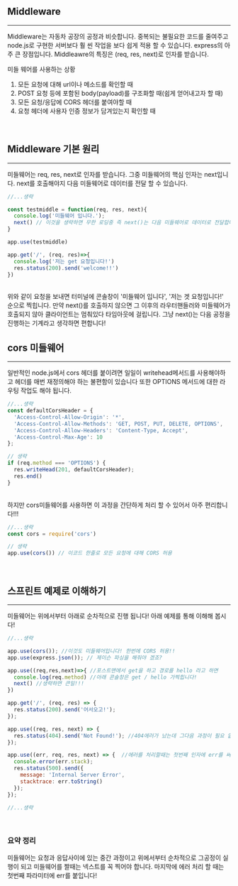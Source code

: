 ## Middleware

---

Middleware는 자동차 공장의 공정과 비슷합니다. 중복되는 불필요한 코드를 줄여주고 node.js로 구현한 서버보다 훨 씬 작업을 보다 쉽게 적용 할 수 있습니다. express의 아주 큰 장점입니다. Middleawre의 특징은 (req, res, next)로 인자를 받습니다.<br />

미들 웨어를 사용하는 상황<br />
1. 모든 요청에 대해 url이나 메소드를 확인할 때<br />
2. POST 요청 등에 포함된 body(payload)를 구조화할 때(쉽게 얻어내고자 할 때)<br />
3. 모든 요청/응답에 CORS 헤더를 붙여야할 때<br />
4. 요청 헤더에 사용자 인증 정보가 담겨있는지 확인할 때<br />
<br />


## Middleware 기본 원리

---

미들웨어는 req, res, next로 인자를 받습니다. 그중 미들웨어의 핵심 인자는 next입니다. next를 호출해야지 다음 미들웨어로 데이터를 전달 할 수 있습니다. 
<br />

```js
//...생략

const testmiddle = function(req, res, next){
  console.log('미들웨어 입니다.');
  next() // 이것을 생략하면 무한 로딩중 즉 next()는 다음 미들웨어로 데이터로 전달합니다.
}

app.use(testmiddle)

app.get('/', (req, res)=>{
  console.log('저는 get 요청입니다!')
  res.status(200).send('welcome!!')
})

```
<br/>
위와 같이 요청을 보내면 터미널에 콘솔창이 '미들웨어 입니다', '저는 겟 요청입니다!' 순으로 찍힙니다. 만약 next()를 호출하지 않으면 그 이후의 라우터핸들러와 미들웨어가 호출되지 않아 클라이언트는 멈춰있다 타임아웃에 걸립니다. 그냥 next()는 다음 공정을 진행하는 기계라고 생각하면 편합니다!

<br />


## cors 미들웨어

---

일반적인 node.js에서 cors 헤더를 붙이려면 일일이 writehead메서드를 사용해야하고 헤더를 매번 재정의해야 하는 불편함이 있습니다 또한 OPTIONS 메서드에 대한 라우팅 작업도 해야 됩니다.
<br />

```js
//...생략
const defaultCorsHeader = {
  'Access-Control-Allow-Origin': '*',
  'Access-Control-Allow-Methods': 'GET, POST, PUT, DELETE, OPTIONS',
  'Access-Control-Allow-Headers': 'Content-Type, Accept',
  'Access-Control-Max-Age': 10
};

// 생략
if (req.method === 'OPTIONS') {
  res.writeHead(201, defaultCorsHeader);
  res.end()
}
```
<br />
하지만 cors미들웨어를 사용하면 이 과정을 간단하게 처리 할 수 있어서 아주 편리합니다!!!

```js
//...생략
const cors = require('cors')

// 생략
app.use(cors()) // 이코드 한줄로 모든 요청에 대해 CORS 허용 
```
<br />


## 스프린트 예제로 이해하기

---

미들웨어는 위에서부터 아래로 순차적으로 진행 됩니다! 아래 예제를 통해 이해해 봅시다!


```js
//...생략

app.use(cors()); //이것도 미들웨어입니다! 한번에 CORS 허용!!
app.use(express.json()); // 제이슨 파싱을 해줘야 겠죠?

app.use((req,res,next)=>{ //포스트맨에서 get을 하고 경로를 hello 라고 하면 
  console.log(req.method) //아래 콘솔창은 get / hello 가찍힙니다!
  next() //생략하면 큰일!!!
})

app.get('/', (req, res) => {
  res.status(200).send('어서오고!');
});

app.use((req, res, next) => { 
  res.status(404).send('Not Found!'); //404에러가 났는데 그다음 과정이 필요 없겠죠 ?
});

app.use((err, req, res, next) => {  //에러를 처리할때는 첫번째 인자에 err를 써줍니다
  console.error(err.stack);
  res.status(500).send({
    message: 'Internal Server Error',
    stacktrace: err.toString()
  });
});

//...생략

```
<br />

### 요약 정리
미들웨어는 요청과 응답사이에 있는 중간 과정이고 위에서부터 순차적으로 그공정이 실행이 되고 미들웨어를 짤때는 넥스트를 꼭 찍어야 합니다. 마지막에 에러 처리 할 때는 첫번째 파라미터에 err를 붙입니다!

